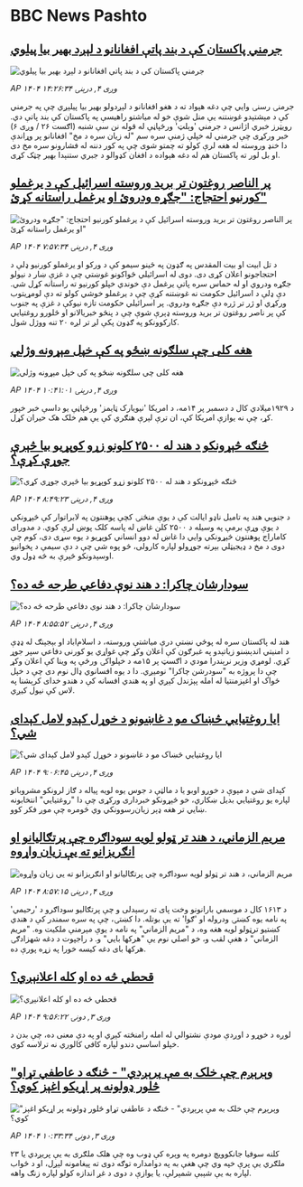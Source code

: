# BBC News Pashto## [جرمني پاکستان کې د بند پاتې افغانانو د لېږد بهیر بیا پيلوي](https://www.bbc.com/pashto/articles/c9qy9njrllqo?at_medium=RSS&at_campaign=rss?at_campaign=githubrss)![جرمني پاکستان کې د بند پاتې افغانانو د لېږد بهیر بیا پيلوي](https://ichef.bbci.co.uk/ace/ws/240/cpsprodpb/c26d/live/c6cb91a0-8280-11f0-a34f-318be3fb0481.jpg)_AP ۱۴۰۴ وږی ۴, درېنۍ ۱۴:۲۶:۳۴_جرمنۍ رسنۍ وايي چې دغه هېواد ته د هغو افغانانو د لېږدولو بهیر بیا پيلېږي چې په جرمني کې د مېشتېدو غوښتنه یې منل شوې خو له میاشتو راهیسې په پاکستان کې بند پاتې دي.
رویټرز خبري اژانس د جرمني 'وېلټ' ورځپاڼې له قوله نن سې شنبه (اګست ۲۶ / وږی ۶) خبر ورکړی چې جرمني له خپلې ژمنې سره سم "له زیان سره د مخ" افغانانو پر وړاندې دا خنډ وروسته له هغه لرې کولو ته چمتو شوی چې په کور دننه له فشارونو سره مخ دی او بل لور ته پاکستان هم  له دغه هېواده د افغان کډوالو د جبري ستنېدا بهیر چټک کړی.## [پر الناصر روغتون تر برید وروسته اسرائيل کې د یرغملو کورنیو احتجاج: "جګړه ودروئ او یرغمل راستانه کړئ"](https://www.bbc.com/pashto/articles/c15l14v50j1o?at_medium=RSS&at_campaign=rss?at_campaign=githubrss)![پر الناصر روغتون تر برید وروسته اسرائيل کې د یرغملو کورنیو احتجاج: "جګړه ودروئ او یرغمل راستانه کړئ"](https://ichef.bbci.co.uk/ace/ws/240/cpsprodpb/f63c/live/46d79cb0-8252-11f0-a34f-318be3fb0481.jpg)_AP ۱۴۰۴ وږی ۴, درېنۍ ۷:۵۷:۳۴_د تل ابیت او بیت المقدس په ګډون په ځينو سیمو کې د ورکو او یرغملو کورنیو ډلې د احتجاجونو اعلان کړی دی. دوی له اسرائيلي ځواکونو غوښتي چې د غزې ښار د نیولو جګړه ودروي او له حماس سره پاتې یرغمل دې خوندي خپلو کورنیو ته راستانه کړل شي.
دې ډلې د اسرائيل حکومت نه غوښتنه کړې چې د یرغملو خوشي کولو ته دې لومړیتوب ورکړي او ژر تر ژره دې جګړه ودروي.
پر اسرائيلي حکومت تازه نیوکې د غزې په جنوب کې پر ناصر روغتون تر برید وروسته ډېرې شوې چې د پنځو خبریالانو او څلورو روغتیايي کارکوونکو په ګډون پکې لږ تر لږه ۲۰ تنه ووژل شول.## [هغه کلی چې سلګونه ښځو په کې خپل مېړونه وژلي](https://www.bbc.com/pashto/articles/cr74xgr0378o?at_medium=RSS&at_campaign=rss?at_campaign=githubrss)![هغه کلی چې سلګونه ښځو په کې خپل مېړونه وژلي](https://ichef.bbci.co.uk/ace/ws/240/cpsprodpb/1749/live/86b1f550-81c7-11f0-83cc-c5da98c419b8.png)_AP ۱۴۰۴ وږی ۴, درېنۍ ۱۰:۴۱:۰۱_د ۱۹۲۹میلادي کال د دسمبر پر ۱۴مه، د امریکا 'نیویارک ټایمز' ورځپاڼې یو داسې خبر خپور کړ، چې نه یوازې امریکا کې، ان ترې لېرې هنګري کې یې هم خلک هک حیران کړل.## [څنګه څېړونکو د هند له ۲۵۰۰ کلونو زړو کوپړیو بیا څېرې جوړې کړې؟](https://www.bbc.com/pashto/articles/cp3erz4e7l4o?at_medium=RSS&at_campaign=rss?at_campaign=githubrss)![څنګه څېړونکو د هند له ۲۵۰۰ کلونو زړو کوپړیو بیا څېرې جوړې کړې؟](https://ichef.bbci.co.uk/ace/ws/240/cpsprodpb/2b79/live/251294d0-7e7a-11f0-96e5-5b061b987076.jpg)_AP ۱۴۰۴ وږی ۴, درېنۍ ۸:۴۹:۲۳_د جنوبي هند په تامیل ناډو ایالت کې د یوې منځنۍ کچې پوهنتون په لابراتوار کې څېړونکي د یوې وړې برمې په وسیله د ۲۵۰۰ کلن غاښ له پاسه کلک پوښ لرې کوي. د مدورای کاماراج پوهنتون څېړونکي وايي دا غاښ له دوو انساني کوپړیو د یوه سړی دی، کوم چې دوی د مخ د ډیجیټلي بېرته جوړولو لپاره کارولی، څو پوه شي چې د دې سیمې د پخوانیو اوسېدونکو څېرې به څه ډول وي.## [سودارشان چاکرا: د هند نوې دفاعي طرحه څه ده؟](https://www.bbc.com/pashto/articles/cg503jp2rm9o?at_medium=RSS&at_campaign=rss?at_campaign=githubrss)![سودارشان چاکرا: د هند نوې دفاعي طرحه څه ده؟](https://ichef.bbci.co.uk/ace/ws/240/cpsprodpb/b773/live/56fe76b0-825a-11f0-a34f-318be3fb0481.jpg)_AP ۱۴۰۴ وږی ۴, درېنۍ ۸:۵۵:۵۲_هند له پاکستان سره له پوځي نښتې درې میاشتې وروسته، د اسلام‌اباد او بېجېنګ له ډډې د امنیتي اندېښنو زیاتېدو په غبرګون کې اعلان وکړ چې غواړي یو کورنی دفاعي سپر جوړ کړي.
لومړي وزیر نرېندرا مودي د اګسټ پر ۱۵مه د خپلواکۍ ورځې په وینا کې اعلان وکړ چې دا پروژه به "سودرشن چاکرا" نومیږي. دا د یوه افسانوي ډال نوم دی چې د خپل ځواک او اغېزمنتیا له امله پېژندل کېږي او په هندي افسانه کې د هندو خدای کرېشنا په لاس کې نیول کیږي.## [ایا روغتیایي څښاک مو د غاښونو د خوړل کېدو لامل کېدای شي؟](https://www.bbc.com/pashto/articles/c4gdy1jn5m4o?at_medium=RSS&at_campaign=rss?at_campaign=githubrss)![ایا روغتیایي څښاک مو د غاښونو د خوړل کېدو لامل کېدای شي؟](https://ichef.bbci.co.uk/ace/ws/240/cpsprodpb/083d/live/b7a62840-825b-11f0-ab3e-bd52082cd0ae.jpg)_AP ۱۴۰۴ وږی ۴, درېنۍ ۹:۰۶:۴۵_کېدای شي د مېوې د خوږو اوبو یا د مالټې د جوس یوه لويه پیاله د ګاز لرونکو مشروباتو لپاره یو روغتیایي بدیل ښکاري، خو څېړونکو خبرداری ورکړی چې دا "روغتیایي" انتخابونه ښايي تر هغه ډېر زیان‌رسوونکي وي څومره چې موږ فکر کوو.## [مریم الزماني، د هند تر ټولو لویه سوداګره چې پرتګالیانو او انګریزانو ته یې زیان واړوه](https://www.bbc.com/pashto/articles/c98l209erego?at_medium=RSS&at_campaign=rss?at_campaign=githubrss)![مریم الزماني، د هند تر ټولو لویه سوداګره چې پرتګالیانو او انګریزانو ته یې زیان واړوه](https://ichef.bbci.co.uk/ace/ws/240/cpsprodpb/ec7c/live/01baccb0-81ad-11f0-a34f-318be3fb0481.png)_AP ۱۴۰۴ وږی ۴, درېنۍ ۸:۵۷:۱۵_د ۱۶۱۳ کال د موسمي بارانونو وخت پای ته رسېدلی و چې پرتګالیو سوداګرو د 'رحیمي' په نامه یوه کښتۍ ودروله او 'ګوا' ته یې بوتله.
دا کښتۍ، چې په سره سمندر کې د هندي کښتیو ترټولو لویه هغه وه، د "مریم الزماني" په نامه د یوې مېرمنې ملکیت وه.
"مریم الزماني" د هغې لقب و، خو اصلي نوم یې "هرکها بايي" و. د راجپوت د دغه شهزادګۍ هرکها بای دغه کیسه خورا په زړه پورې ده.## [قحطي څه ده او کله اعلانېږي؟](https://www.bbc.com/pashto/articles/c3r4xz75p5yo?at_medium=RSS&at_campaign=rss?at_campaign=githubrss)![قحطي څه ده او کله اعلانېږي؟](https://ichef.bbci.co.uk/ace/ws/240/cpsprodpb/f2a7/live/07b666f0-8195-11f0-a34f-318be3fb0481.jpg)_AP ۱۴۰۴ وږی ۳, دونۍ ۹:۵۶:۲۲_لوږه د خوړو د اوږدې مودې نشتوالي له امله رامنځته کېږي او په دې معنی ده، چې بدن د خپلو اساسي دندو لپاره کافي کالوري نه ترلاسه کوي.## ["وېرېږم چې خلک به مې پرېږدي" - څنګه د عاطفي تړاو څلور ډولونه پر اړیکو اغېز کوي؟ ](https://www.bbc.com/pashto/articles/c70qywe4y7zo?at_medium=RSS&at_campaign=rss?at_campaign=githubrss)!["وېرېږم چې خلک به مې پرېږدي" - څنګه د عاطفي تړاو څلور ډولونه پر اړیکو اغېز کوي؟ ](https://ichef.bbci.co.uk/ace/ws/240/cpsprodpb/c228/live/c485b030-e607-11ef-a319-fb4e7360c4ec.jpg)_AP ۱۴۰۴ وږی ۳, دونۍ ۱۰:۳۳:۳۴_۲۳ کلنه سوفیا جانکوویچ دومره په وېره کې ډوب وه چې هلک ملګری به یې پریږدي یا ملګري یې پرې خپه وي چې هغې به په دوامداره توګه دوی ته پیغامونه لېږل، او د ځواب لپاره به یې شېبې شمېرلې، یا یوازې د دوی د غږ اندازه کولو لپاره زنګ واهه.